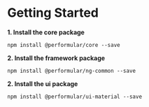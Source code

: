# Getting Started

**1. Install the core package**

```
npm install @performular/core --save
```

**2. Install the framework package**

```
npm install @performular/ng-common --save
```

**2. Install the ui package**

```
npm install @performular/ui-material --save
```
